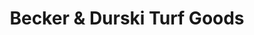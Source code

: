---
title: "Becker & Durski Turf Goods"
url: /louisville/becker-and-durski-turf-goods/
shop: shop
---